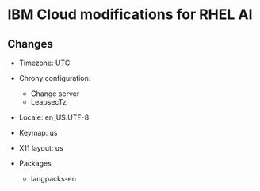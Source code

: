 # IBM Cloud modifications for RHEL AI

## Changes

- Timezone: UTC
- Chrony configuration:
    - Change server
    - LeapsecTz
- Locale: en_US.UTF-8
- Keymap: us
- X11 layout: us

- Packages
    - langpacks-en
